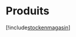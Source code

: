 # Produits

[!include[stockenmagasin](produits.stockenmagasin.autogen.md)]





















































































































































